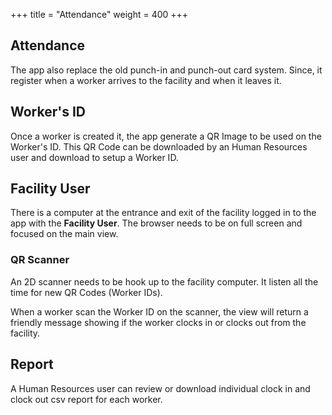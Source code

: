 +++
title = "Attendance"
weight = 400
+++

## Attendance

The app also replace the old punch-in and punch-out card system. Since, it
register when a worker arrives to the facility and when it leaves it.

## Worker's ID

Once a worker is created it, the app generate a QR Image to be used on the
Worker's ID. This QR Code can be downloaded by an Human Resources user and
download to setup a Worker ID.

## Facility User

There is a computer at the entrance and exit of the facility logged in to the
app with the **Facility User**. The browser needs to be on full screen and
focused on the main view.

### QR Scanner

An 2D scanner needs to be hook up to the facility computer. It listen all the
time for new QR Codes (Worker IDs).

When a worker scan the Worker ID on the scanner, the view will return a friendly message showing if the worker clocks in or clocks out from the facility.

## Report

A Human Resources user can review or download individual clock in and clock out
csv report for each worker.